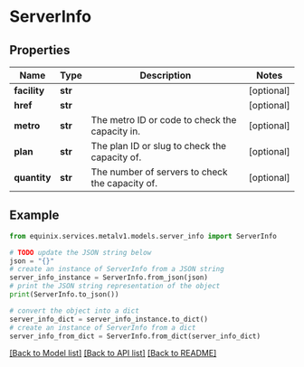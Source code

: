 # ServerInfo


## Properties

Name | Type | Description | Notes
------------ | ------------- | ------------- | -------------
**facility** | **str** |  | [optional] 
**href** | **str** |  | [optional] 
**metro** | **str** | The metro ID or code to check the capacity in. | [optional] 
**plan** | **str** | The plan ID or slug to check the capacity of. | [optional] 
**quantity** | **str** | The number of servers to check the capacity of. | [optional] 

## Example

```python
from equinix.services.metalv1.models.server_info import ServerInfo

# TODO update the JSON string below
json = "{}"
# create an instance of ServerInfo from a JSON string
server_info_instance = ServerInfo.from_json(json)
# print the JSON string representation of the object
print(ServerInfo.to_json())

# convert the object into a dict
server_info_dict = server_info_instance.to_dict()
# create an instance of ServerInfo from a dict
server_info_from_dict = ServerInfo.from_dict(server_info_dict)
```
[[Back to Model list]](../README.md#documentation-for-models) [[Back to API list]](../README.md#documentation-for-api-endpoints) [[Back to README]](../README.md)


